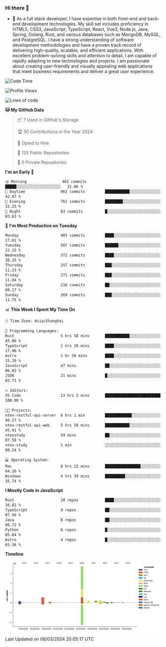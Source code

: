 ### Hi there 👋

- 🌱 As a full stack developer, I have expertise in both front-end and back-end development technologies. My skill set includes proficiency in HTML5, CSS3, JavaScript, TypeScript, React, Vue3, Node.js, Java, Spring, Golang, Rust, and various databases such as MongoDB, MySQL, and PostgreSQL. I have a strong understanding of software development methodologies and have a proven track record of delivering high-quality, scalable, and efficient applications. With excellent problem-solving skills and attention to detail, I am capable of rapidly adapting to new technologies and projects. I am passionate about creating user-friendly and visually appealing web applications that meet business requirements and deliver a great user experience.

<!--START_SECTION:waka-->
![Code Time](http://img.shields.io/badge/Code%20Time-1%2C203%20hrs%2039%20mins-blue)

![Profile Views](http://img.shields.io/badge/Profile%20Views-0-blue)

![Lines of code](https://img.shields.io/badge/From%20Hello%20World%20I%27ve%20Written-5.6%20million%20lines%20of%20code-blue)

**🐱 My GitHub Data** 

> 📦 ? Used in GitHub's Storage 
 > 
> 🏆 50 Contributions in the Year 2024
 > 
> 💼 Opted to Hire
 > 
> 📜 125 Public Repositories 
 > 
> 🔑 0 Private Repositories 
 > 
**I'm an Early 🐤** 

```text
🌞 Morning                482 commits         █████░░░░░░░░░░░░░░░░░░░░   21.06 % 
🌆 Daytime                963 commits         ███████████░░░░░░░░░░░░░░   42.07 % 
🌃 Evening                761 commits         ████████░░░░░░░░░░░░░░░░░   33.25 % 
🌙 Night                  83 commits          █░░░░░░░░░░░░░░░░░░░░░░░░   03.63 % 
```
📅 **I'm Most Productive on Tuesday** 

```text
Monday                   403 commits         ████░░░░░░░░░░░░░░░░░░░░░   17.61 % 
Tuesday                  507 commits         ██████░░░░░░░░░░░░░░░░░░░   22.15 % 
Wednesday                372 commits         ████░░░░░░░░░░░░░░░░░░░░░   16.25 % 
Thursday                 257 commits         ███░░░░░░░░░░░░░░░░░░░░░░   11.23 % 
Friday                   271 commits         ███░░░░░░░░░░░░░░░░░░░░░░   11.84 % 
Saturday                 210 commits         ██░░░░░░░░░░░░░░░░░░░░░░░   09.17 % 
Sunday                   269 commits         ███░░░░░░░░░░░░░░░░░░░░░░   11.75 % 
```


📊 **This Week I Spent My Time On** 

```text
🕑︎ Time Zone: Asia/Shanghai

💬 Programming Languages: 
Rust                     5 hrs 58 mins       ███████████░░░░░░░░░░░░░░   45.86 % 
TypeScript               2 hrs 20 mins       ████░░░░░░░░░░░░░░░░░░░░░   17.96 % 
Astro                    1 hr 58 mins        ████░░░░░░░░░░░░░░░░░░░░░   15.20 % 
JavaScript               47 mins             ██░░░░░░░░░░░░░░░░░░░░░░░   06.02 % 
JSON                     21 mins             █░░░░░░░░░░░░░░░░░░░░░░░░   02.71 % 

🔥 Editors: 
VS Code                  13 hrs 2 mins       █████████████████████████   100.00 % 

🐱‍💻 Projects: 
ntex-restful-api-server  6 hrs 1 min         ████████████░░░░░░░░░░░░░   46.27 % 
ntex-restful-api-web     5 hrs 59 mins       ███████████░░░░░░░░░░░░░░   45.91 % 
ntexstudy                59 mins             ██░░░░░░░░░░░░░░░░░░░░░░░   07.58 % 
ntex-study               1 min               ░░░░░░░░░░░░░░░░░░░░░░░░░   00.24 % 

💻 Operating System: 
Mac                      8 hrs 22 mins       ████████████████░░░░░░░░░   64.26 % 
Windows                  4 hrs 39 mins       █████████░░░░░░░░░░░░░░░░   35.74 % 
```

**I Mostly Code in JavaScript** 

```text
Rust                     20 repos            ████░░░░░░░░░░░░░░░░░░░░░   16.81 % 
TypeScript               9 repos             ██░░░░░░░░░░░░░░░░░░░░░░░   07.56 % 
Java                     8 repos             ██░░░░░░░░░░░░░░░░░░░░░░░   06.72 % 
Python                   6 repos             █░░░░░░░░░░░░░░░░░░░░░░░░   05.04 % 
Astro                    4 repos             █░░░░░░░░░░░░░░░░░░░░░░░░   03.36 % 
```



**Timeline**

![Lines of Code chart](https://raw.githubusercontent.com/elton/elton/main/assets/bar_graph.png)


 Last Updated on 06/03/2024 20:05:17 UTC
<!--END_SECTION:waka-->

<!--
**elton/elton** is a ✨ _special_ ✨ repository because its `README.md` (this file) appears on your GitHub profile.

Here are some ideas to get you started:

- 🔭 I’m currently working on ...
- 🌱 I’m currently learning ...
- 👯 I’m looking to collaborate on ...
- 🤔 I’m looking for help with ...
- 💬 Ask me about ...
- 📫 How to reach me: ...
- 😄 Pronouns: ...
- ⚡ Fun fact: ...
-->
